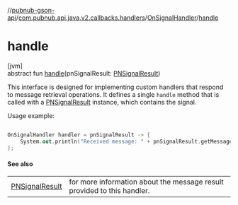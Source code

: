 //[pubnub-gson-api](../../../index.md)/[com.pubnub.api.java.v2.callbacks.handlers](../index.md)/[OnSignalHandler](index.md)/[handle](handle.md)

# handle

[jvm]\
abstract fun [handle](handle.md)(pnSignalResult: [PNSignalResult](../../../../../pubnub-kotlin/pubnub-kotlin-core-api/pubnub-kotlin-core-api/com.pubnub.api.models.consumer.pubsub/-p-n-signal-result/index.md))

 This interface is designed for implementing custom handlers that respond to message retrieval operations. It defines a single `handle` method that is called with a [PNSignalResult](../../../../../pubnub-kotlin/pubnub-kotlin-core-api/pubnub-kotlin-core-api/com.pubnub.api.models.consumer.pubsub/-p-n-signal-result/index.md) instance, which contains the signal. 

 Usage example: 

```kotlin

OnSignalHandler handler = pnSignalResult -> {
    System.out.println("Received message: " + pnSignalResult.getMessage());
};

```

#### See also

| | |
|---|---|
| [PNSignalResult](../../../../../pubnub-kotlin/pubnub-kotlin-core-api/pubnub-kotlin-core-api/com.pubnub.api.models.consumer.pubsub/-p-n-signal-result/index.md) | for more information about the message result provided to this handler. |
